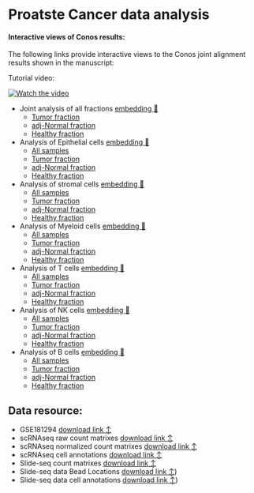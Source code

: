 # Proatste Cancer data analysis


#### Interactive views of Conos results:
The following links provide interactive views to the Conos joint alignment results shown in the manuscript:

Tutorial video:

[![Watch the video](http://pklab.med.harvard.edu/shenglin//NB.immune.atlas/example2.png)](https://www.youtube.com/watch?v=12k0vl9wXXQ)



*   Joint analysis of all fractions [embedding :blue_book:](http://pklab.med.harvard.edu/shenglin//PCA/scano/F1a.pdf)
    *   [Tumor fraction](http://pklab.med.harvard.edu/nikolas/pagoda2/frontend/current/pagodaURL/index.html?fileURL=http://pklab.med.harvard.edu/shenglin//PCA/bin/all.Tumor.bin)
    *   [adj-Normal fraction](http://pklab.med.harvard.edu/nikolas/pagoda2/frontend/current/pagodaURL/index.html?fileURL=http://pklab.med.harvard.edu/shenglin//PCA/bin/all.Normal.bin)
    *   [Healthy fraction](http://pklab.med.harvard.edu/nikolas/pagoda2/frontend/current/pagodaURL/index.html?fileURL=http://pklab.med.harvard.edu/shenglin//PCA/bin/all.Healthy.bin)
*   Analysis of Epithelial cells [embedding :blue_book:](http://pklab.med.harvard.edu/shenglin//PCA/scano/F2a.pdf)
    *   [All samples](http://pklab.med.harvard.edu/nikolas/pagoda2/frontend/current/pagodaURL/index.html?fileURL=http://pklab.med.harvard.edu/shenglin//PCA/bin/Epi.all.bin)
    *   [Tumor fraction](http://pklab.med.harvard.edu/nikolas/pagoda2/frontend/current/pagodaURL/index.html?fileURL=http://pklab.med.harvard.edu/shenglin//PCA/bin/Epi.Tumor.bin)
    *   [adj-Normal fraction](http://pklab.med.harvard.edu/nikolas/pagoda2/frontend/current/pagodaURL/index.html?fileURL=http://pklab.med.harvard.edu/shenglin//PCA/bin/Epi.Normal.bin)
    *   [Healthy fraction](http://pklab.med.harvard.edu/nikolas/pagoda2/frontend/current/pagodaURL/index.html?fileURL=http://pklab.med.harvard.edu/shenglin//PCA/bin/Epi.Healthy.bin)
*   Analysis of stromal cells [embedding :blue_book:](http://pklab.med.harvard.edu/shenglin//PCA/scano/F3a.pdf)
    *   [All samples](http://pklab.med.harvard.edu/nikolas/pagoda2/frontend/current/pagodaURL/index.html?fileURL=http://pklab.med.harvard.edu/shenglin//PCA/bin/stromal.all.bin)
    *   [Tumor fraction](http://pklab.med.harvard.edu/nikolas/pagoda2/frontend/current/pagodaURL/index.html?fileURL=http://pklab.med.harvard.edu/shenglin//PCA/bin/stromal.Tumor.bin)
    *   [adj-Normal fraction](http://pklab.med.harvard.edu/nikolas/pagoda2/frontend/current/pagodaURL/index.html?fileURL=http://pklab.med.harvard.edu/shenglin//PCA/bin/stromal.Normal.bin)
    *   [Healthy fraction](http://pklab.med.harvard.edu/nikolas/pagoda2/frontend/current/pagodaURL/index.html?fileURL=http://pklab.med.harvard.edu/shenglin//PCA/bin/stromal.Healthy.bin)
*   Analysis of Myeloid cells [embedding :blue_book:](http://pklab.med.harvard.edu/shenglin//PCA/scano/F5a.pdf)
    *   [All samples](http://pklab.med.harvard.edu/nikolas/pagoda2/frontend/current/pagodaURL/index.html?fileURL=http://pklab.med.harvard.edu/shenglin//PCA/bin/myeloid.all.bin)
    *   [Tumor fraction](http://pklab.med.harvard.edu/nikolas/pagoda2/frontend/current/pagodaURL/index.html?fileURL=http://pklab.med.harvard.edu/shenglin//PCA/bin/myeloid.Tumor.bin)
    *   [adj-Normal fraction](http://pklab.med.harvard.edu/nikolas/pagoda2/frontend/current/pagodaURL/index.html?fileURL=http://pklab.med.harvard.edu/shenglin//PCA/bin/myeloid.Normal.bin)
    *   [Healthy fraction](http://pklab.med.harvard.edu/nikolas/pagoda2/frontend/current/pagodaURL/index.html?fileURL=http://pklab.med.harvard.edu/shenglin//PCA/bin/myeloid.Healthy.bin)
*   Analysis of T cells [embedding :blue_book:](http://pklab.med.harvard.edu/shenglin//PCA/scano/F6a.pdf)
    *   [All samples](http://pklab.med.harvard.edu/nikolas/pagoda2/frontend/current/pagodaURL/index.html?fileURL=http://pklab.med.harvard.edu/shenglin//PCA/bin/Tcell.all.bin)
    *   [Tumor fraction](http://pklab.med.harvard.edu/nikolas/pagoda2/frontend/current/pagodaURL/index.html?fileURL=http://pklab.med.harvard.edu/shenglin//PCA/bin/Tcell.Tumor.bin)
    *   [adj-Normal fraction](http://pklab.med.harvard.edu/nikolas/pagoda2/frontend/current/pagodaURL/index.html?fileURL=http://pklab.med.harvard.edu/shenglin//PCA/bin/Tcell.Normal.bin)
    *   [Healthy fraction](http://pklab.med.harvard.edu/nikolas/pagoda2/frontend/current/pagodaURL/index.html?fileURL=http://pklab.med.harvard.edu/shenglin//PCA/bin/Tcell.Healthy.bin)
*   Analysis of NK cells [embedding :blue_book:](http://pklab.med.harvard.edu/shenglin//PCA/scano/F7a.NK.pdf)
    *   [All samples](http://pklab.med.harvard.edu/nikolas/pagoda2/frontend/current/pagodaURL/index.html?fileURL=http://pklab.med.harvard.edu/shenglin//PCA/bin/NK.all.bin)
    *   [Tumor fraction](http://pklab.med.harvard.edu/nikolas/pagoda2/frontend/current/pagodaURL/index.html?fileURL=http://pklab.med.harvard.edu/shenglin//PCA/bin/NK.Tumor.bin)
    *   [adj-Normal fraction](http://pklab.med.harvard.edu/nikolas/pagoda2/frontend/current/pagodaURL/index.html?fileURL=http://pklab.med.harvard.edu/shenglin//PCA/bin/NK.Normal.bin)
    *   [Healthy fraction](http://pklab.med.harvard.edu/nikolas/pagoda2/frontend/current/pagodaURL/index.html?fileURL=http://pklab.med.harvard.edu/shenglin//PCA/bin/NK.Healthy.bin)
*   Analysis of B cells [embedding :blue_book:](http://pklab.med.harvard.edu/shenglin//PCA/scano/F7a.pdf)
    *   [All samples](http://pklab.med.harvard.edu/nikolas/pagoda2/frontend/current/pagodaURL/index.html?fileURL=http://pklab.med.harvard.edu/shenglin//PCA/bin/Bcell.all.bin)
    *   [Tumor fraction](http://pklab.med.harvard.edu/nikolas/pagoda2/frontend/current/pagodaURL/index.html?fileURL=http://pklab.med.harvard.edu/shenglin//PCA/bin/Bcell.Tumor.bin)
    *   [adj-Normal fraction](http://pklab.med.harvard.edu/nikolas/pagoda2/frontend/current/pagodaURL/index.html?fileURL=http://pklab.med.harvard.edu/shenglin//PCA/bin/Bcell.Normal.bin)
    *   [Healthy fraction](http://pklab.med.harvard.edu/nikolas/pagoda2/frontend/current/pagodaURL/index.html?fileURL=http://pklab.med.harvard.edu/shenglin//PCA/bin/Bcell.Healthy.bin)
    
    
## Data resource:
- GSE181294  [download link :arrow_up_down:](https://www.ncbi.nlm.nih.gov/geo/query/acc.cgi?acc=GSE181294)
- scRNAseq raw count matrixes  [download link :arrow_up_down:](https://drive.google.com/file/d/1ZbGoO7AchEGs4VUNrI1KxKCsLYoazrky/view?usp=share_link)
- scRNAseq normalized count matrixes  [download link :arrow_up_down:](https://drive.google.com/file/d/1RSCRNXPr2GZPtpGv-Aj6Y94cwxJJY1eW/view?usp=share_link)
- scRNAseq cell annotations  [download link :arrow_up_down:](https://drive.google.com/file/d/1WuIwpuHibuR4D9hUyquJ72UYSOU_fVwx/view?usp=share_link)
- Slide-seq count matrixes  [download link :arrow_up_down:](https://drive.google.com/file/d/1eIq4q2k3EeHNg8drxf8f7j_CMrcyt9pQ/view?usp=share_link)
- Slide-seq data Bead Locations  [download link :arrow_up_down:](https://drive.google.com/file/d/1cAFU42N0xACjkSS9kLD7C477wwP4LgoM/view?usp=share_link))  
- Slide-seq data cell annotations  [download link :arrow_up_down:](https://drive.google.com/file/d/1thfKrpbIqscUHRse6MyGet_dM6XtPZON/view?usp=share_link))  
    
    
